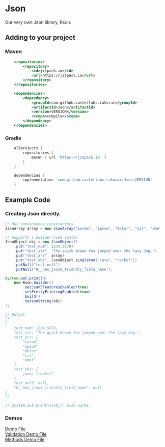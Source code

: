# Json 
Our very own Json library, Rson.

## Adding to your project

### Maven
```xml
    <repositories>
        <repository>
            <id>jitpack.io</id>
            <url>https://jitpack.io</url>
        </repository>
    </repositories>

    <dependencies>
        <dependency>
            <groupId>com.github.casterlabs.rakurai</groupId>
            <artifactId>Json</artifactId>
            <version>VERSION</version>
            <scope>compile</scope>
        </dependency>
    </dependencies>
```

### Gradle
```gradle
    allprojects {
        repositories {
            maven { url 'https://jitpack.io' }
        }
    }

    dependencies {
        implementation 'com.github.casterlabs.rakurai:Json:VERSION'
    }
```

## Example Code

### Creating Json directly.
```java
// Has convenience constructors
JsonArray array = new JsonArray("Lorem", "ipsum", "dolor", "sit", "amet");

// Supports a builder-like syntax
JsonObject obj = new JsonObject()
    .put("test_num", 1234.5678)
    .put("test_str", "The quick brown fox jumped over the lazy dog.")
    .put("test_arr", array)
    .put("test_obj", JsonObject.singleton("java", "rocks!"))
    .putNull("test_null")
    .putNull("0__non_json5_friendly_field_name");

System.out.println(
    new Rson.Builder()
        .setJson5FeaturesEnabled(true)
        .setPrettyPrintingEnabled(true)
        .build()
        .toJsonString(obj)
);

// Output:
/*
{
    test_num: 1234.5678,
    test_str: "The quick brown fox jumped over the lazy dog.",
    test_arr: [
        "Lorem",
        "ipsum",
        "dolor",
        "sit",
        "amet"
    ],
    test_obj: {
        java: "rocks!"
    },
    test_null: null,
    "0__non_json5_friendly_field_name": null
}
*/

// System.out.println(obj); Also works.

```

### Demos
[Demo File](https://github.com/Casterlabs/Rakurai/blob/main/Json/JsonDemo.java)  
[Validation Demo File](https://github.com/Casterlabs/Rakurai/blob/main/Json/JsonValidationDemo.java)  
[Methods Demo File](https://github.com/Casterlabs/Rakurai/blob/main/Json/JsonMethodDemo.java)  
  
